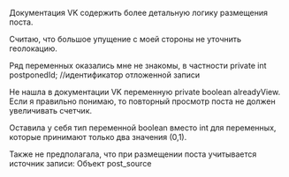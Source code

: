 Документация VK содержить более детальную логику размещения поста. 

Считаю, что большое упущение с моей стороны не уточнить геолокацию. 

Ряд переменных оказались мне не знакомы, в частности private int postponedId; //идентификатор отложенной записи

Не нашла в документации VK переменную private boolean alreadyView. Если я правильно понимаю, то повторный просмотр поста не должен увеличивать счетчик.

Оставила у себя тип переменной boolean вместо int для переменных, которые принимают только два значения (0,1).

Также не предполагала, что при размещении поста учитывается источник записи: Объект post_source
